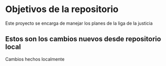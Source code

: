 # Objetivos de la repositorio

Este proyecto se encarga de manejar los planes de la liga de la justicia


## Estos son los cambios nuevos desde repositorio local
Cambios hechos localmente



